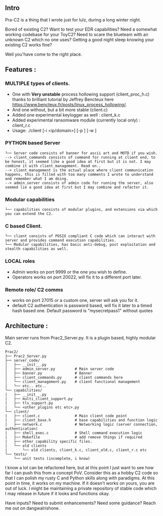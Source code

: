 ## Intro

Pra-C2 is a thing that I wrote just for lulz, during a long winter night. 

Bored of existing C2? Want to test your EDR capabilities? Need a somewhat working codebase for your ToyC2? Need to scare the blueteam with an unknown C2 which no one uses? Getting a good night sleep knowing your existing C2 works fine? 

Well you'have come to the right place.

## Features :

### MULTIPLE types of clients. 
* One with **Very unstable** process hollowing support (client_proc_h.c) thanks to brilliant tutorial by Jeffrey Bencteux here https://www.bencteux.fr/posts/linux_process_hollowing/.
* And one without, but a bit more stable (client.c)
* Added one experimental keylogger as well : client_k.c
* Added experimental ransomware module (currently local only) : client_r.c
* Usage: ./client [-i <ip/domain>] [-p <port>] [-w <password>]

### PYTHON based Server 
```
└── Server code consists of banner for ascii art and MOTD if you wish. 
--> client_commands consists of command for running at client end, to be honest, it seemed like a good idea at first but it is not. I may combine it with client_management. Read on..
--> client_management is the actual place where client communication happens, this is filled with too many comments I wrote to understand and remember what I am doing.
--> admin_server consists of admin code for running the server, also seemed lie a good idea at first but I may combine and refactor it.
```

### Modular capabilities 

```
└── capabilities consists of modular plugins, and extensions via which you can extend the C2.
```
### C based Client.
```
└── client consists of POSIX compliant C code which can interact with server and provides command execution capabilities.
└── Modular capabilities, has basic anti-debug, post exploitation and stealth capabilities as well.

```
### LOCAL roles
* Admin works on port 9999 or the one you wish to define.
* Operators works on port 20022, will fix it to a different port later.

### Remote role/ C2 comms
* works on port 27015 or a custom one, server will ask you for it.
* default C2 authentication is password based, will fix it later to a timed hash based one. Default password is "mysecretpass1" without quotes

## Architecture : 

Main server runs from Prac2_Server.py. It is a plugin based, highly modular C2. 

```
Prac2/
├── Prac2_Server.py
├── server_code/ 
│   ├── __init__.py
│   ├── admin_server.py         # Main server code
│   ├── banner.py               # Banner
│   ├── client_commands.py      # client commands here 
│   └── client_management.py    # client functional management
|   └── etc.. etc..
└── capabilities/
|   ├── __init__.py
|   ├── multi_client_support.py
|   ├── tls_support.py
|   └── <other_plugins etc etc>.py
└── client/
|   ├── client.c                # Main client code point
|   ├── client_base.h           # base capabilities and function logic
|   ├── network.c               # Networking logic (server connection, authentication)
|   ├── shell_exec.c            # Shell command execution logic
|   ├── Makefile                # add remove things if required
|   ├── other capability specific files.
|   └── old clients
|       └── old clients, client_k.c, client_old.c, client_r.c etc
└── tests/
    └── unit tests (incomplete, i know)
```

I know a lot can be refactored here, but at this point I just want to see how far I can push this from a concept PoV. Consider this as a hobby C2 code so that I can polish my rusty C and Python skills along with paradigms. At this point in time, it works on my machine. If it doesn't works on yours, you are out of luck. 
I might be maintaining a private repository of stable code which I may release in future if it looks and functions okay.

Have inputs? Need to submit enhancements? Need some guidance? 
Reach me out on dangwal<at>rish<dot>one.